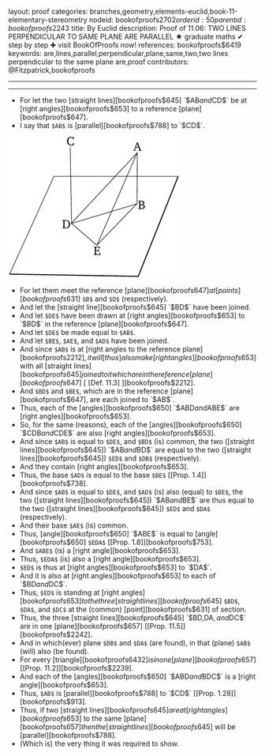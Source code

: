 layout: proof
categories: branches,geometry,elements-euclid,book-11-elementary-stereometry
nodeid: bookofproofs$2702
orderid: 50
parentid: bookofproofs$2243
title: By Euclid
description:  Proof of 11.06: TWO LINES PERPENDICULAR TO SAME PLANE ARE PARALLEL &#9733; graduate maths &#10004; step by step &#10010; visit BookOfProofs now!
references: bookofproofs$6419
keywords: are,lines,parallel,perpendicular,plane,same,two,two lines perpendicular to the same plane are,proof
contributors: @Fitzpatrick,bookofproofs

---


---



* For let the two [straight lines][bookofproofs$645] `$AB$` and `$CD$` be at [right angles][bookofproofs$653] to a reference [plane][bookofproofs$647].
* I say that `$AB$` is [parallel][bookofproofs$788] to `$CD$`.

![fig06e](https://github.com/bookofproofs/bookofproofs.github.io/blob/main/_sources/_assets/images/euclid/Book11/fig06e.png?raw=true)

* For let them meet the reference [plane][bookofproofs$647] at [points][bookofproofs$631] `$B$` and `$D$` (respectively).
* And let the [straight line][bookofproofs$645] `$BD$` have been joined.
* And let `$DE$` have been drawn at [right angles][bookofproofs$653] to `$BD$` in the reference [plane][bookofproofs$647].
* And let `$DE$` be made equal to `$AB$`.
* And let `$BE$`, `$AE$`, and `$AD$` have been joined.
* And since `$AB$` is at [right angles to the reference plane][bookofproofs$2212], it will [thus] also make [right angles][bookofproofs$653] with all [straight lines][bookofproofs$645] joined to it which are in the reference [plane][bookofproofs$647] [ [Def. 11.3] ][bookofproofs$2212].
* And `$BD$` and `$BE$`, which are in the reference [plane][bookofproofs$647], are each joined to `$AB$`.
* Thus, each of the [angles][bookofproofs$650] `$ABD$` and `$ABE$` are [right angles][bookofproofs$653].
* So, for the same (reasons), each of the [angles][bookofproofs$650] `$CDB$` and `$CDE$` are also [right angles][bookofproofs$653].
* And since `$AB$` is equal to `$DE$`, and `$BD$` (is) common, the two ([straight lines][bookofproofs$645]) `$AB$` and `$BD$` are equal to the two ([straight lines][bookofproofs$645]) `$ED$` and `$DB$` (respectively).
* And they contain [right angles][bookofproofs$653].
* Thus, the base `$AD$` is equal to the base `$BE$` [[Prop. 1.4]][bookofproofs$738].
* And since `$AB$` is equal to `$DE$`, and `$AD$` (is) also (equal) to `$BE$`, the two ([straight lines][bookofproofs$645]) `$AB$` and `$BE$` are thus equal to the two ([straight lines][bookofproofs$645]) `$ED$` and `$DA$` (respectively).
* And their base `$AE$` (is) common.
* Thus, [angle][bookofproofs$650] `$ABE$` is equal to [angle][bookofproofs$650] `$EDA$` [[Prop. 1.8]][bookofproofs$753].
* And `$ABE$` (is) a [right angle][bookofproofs$653].
* Thus, `$EDA$` (is) also a [right angle][bookofproofs$653].
* `$ED$` is thus at [right angles][bookofproofs$653] to `$DA$`.
* And it is also at [right angles][bookofproofs$653] to each of `$BD$` and `$DC$`.
* Thus, `$ED$` is standing at [right angles][bookofproofs$653] to the three [straight lines][bookofproofs$645] `$BD$`, `$DA$`, and `$DC$` at the (common) [point][bookofproofs$631] of section.
* Thus, the three [straight lines][bookofproofs$645] `$BD$`, `$DA$`, and `$DC$` are in one [plane][bookofproofs$657] [[Prop. 11.5]][bookofproofs$2242].
* And in which(ever) plane `$DB$` and `$DA$` (are found), in that (plane) `$AB$` (will) also (be found).
* For every [triangle][bookofproofs$6432] is in one [plane][bookofproofs$657] [[Prop. 11.2]][bookofproofs$2239].
* And each of the [angles][bookofproofs$650] `$ABD$` and `$BDC$` is a [right angle][bookofproofs$653].
* Thus, `$AB$` is [parallel][bookofproofs$788] to `$CD$` [[Prop. 1.28]][bookofproofs$913].
* Thus, if two [straight lines][bookofproofs$645] are at [right angles][bookofproofs$653] to the same [plane][bookofproofs$657] then the [straight lines][bookofproofs$645] will be [parallel][bookofproofs$788].
* (Which is) the very thing it was required to show.
